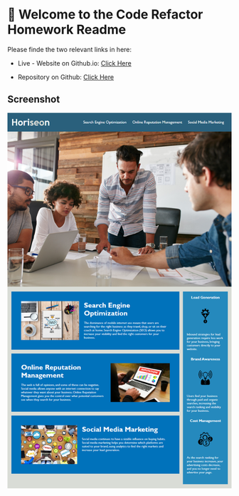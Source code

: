 # 📖 Welcome to the Code Refactor Homework Readme

Please finde the two relevant links in here:

* Live - Website on Github.io: [Click Here](https://alexanderpuschkinberlin.github.io/Refactor-Homework/)

* Repository on Github: [Click Here](https://github.com/alexanderpuschkinberlin/Refactor-Homework)


##  Screenshot
![](./assets/01-html-css-git-homework-demo.png)




